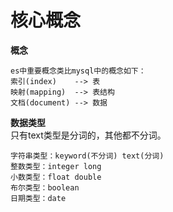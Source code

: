 # 核心概念
**概念**  
```
es中重要概念类比mysql中的概念如下：   
索引(index)    --> 表  
映射(mapping)  --> 表结构  
文档(document) --> 数据  
```

**数据类型**  
只有text类型是分词的，其他都不分词。
```
字符串类型：keyword(不分词) text(分词)
整数类型：integer long
小数类型：float double
布尔类型：boolean
日期类型：date
```
